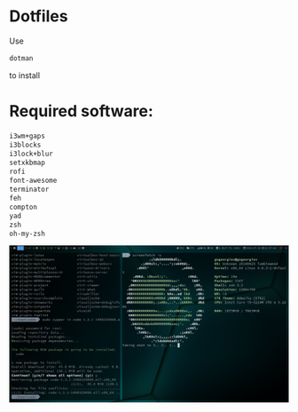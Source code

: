 # Dotfiles

Use
```bash
dotman
```

to install

# Required software:

```
i3wm+gaps
i3blocks
i3lock+blur
setxkbmap
rofi
font-awesome
terminator
feh
compton
yad
zsh
oh-my-zsh
```

![alt text](https://raw.githubusercontent.com/gngeorgiev/dotfiles/master/screenshot.png "Screenshot")
